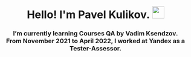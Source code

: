 <h1 align="center">Hello! I'm Pavel Kulikov.
<img src="https://github.com/blackcater/blackcater/raw/main/images/Hi.gif" height="32"/></h1>
<h3 align="center">I’m currently learning Сourses QA by Vadim Ksendzov.<br>From November 2021 to April 2022, I worked at Yandex as a Tester-Assessor.</h3>
